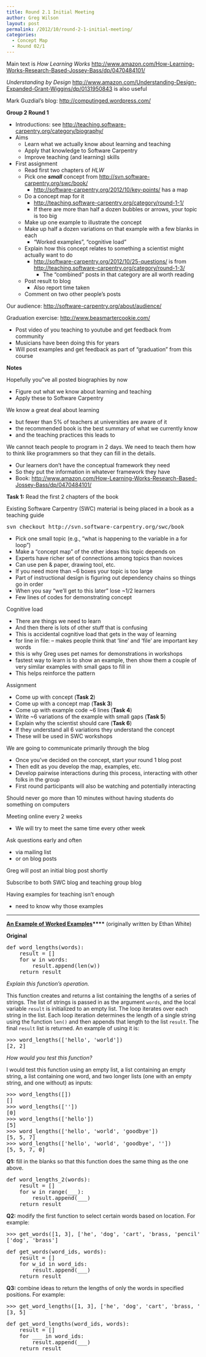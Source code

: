 ```yaml
---
title: Round 2.1 Initial Meeting
author: Greg Wilson
layout: post
permalink: /2012/10/round-2-1-initial-meeting/
categories:
  - Concept Map
  - Round 02/1
---
```

Main text is *How Learning Works* <http://www.amazon.com/How-Learning-Works-Research-Based-Jossey-Bass/dp/0470484101/>

*Understanding by Design* <http://www.amazon.com/Understanding-Design-Expanded-Grant-Wiggins/dp/0131950843> is also useful

Mark Guzdial&#8217;s blog: <http://computinged.wordpress.com/>

**Group 2 Round 1**

*   Introductions: see <http://teaching.software-carpentry.org/category/biography/>
*   Aims 
    *   Learn what we actually know about learning and teaching
    *   Apply that knowledge to Software Carpentry
    *   Improve teaching (and learning) skills
*   First assignment 
    *   Read first two chapters of *HLW*
    *   Pick one ***small*** concept from <http://svn.software-carpentry.org/swc/book/> 
        *   <http://software-carpentry.org/2012/10/key-points/> has a map
    *   Do a concept map for it 
        *   <http://teaching.software-carpentry.org/category/round-1-1/>
        *   If there are more than half a dozen bubbles or arrows, your topic is too big
    *   Make up one example to illustrate the concept
    *   Make up half a dozen variations on that example with a few blanks in each 
        *   &#8220;Worked examples&#8221;, &#8220;cognitive load&#8221;
    *   Explain how this concept relates to something a scientist might actually want to do 
        *   <http://software-carpentry.org/2012/10/25-questions/> is from <http://teaching.software-carpentry.org/category/round-1-3/> 
            *   The &#8220;combined&#8221; posts in that category are all worth reading
    *   Post result to blog 
        *   Also report time taken
    *   Comment on two other people&#8217;s posts

Our audience: <http://software-carpentry.org/about/audience/>

Graduation exercise: <http://www.beasmartercookie.com/>

*   Post video of you teaching to youtube and get feedback from community
*   Musicians have been doing this for years
*   Will post examples and get feedback as part of &#8220;graduation&#8221; from this course

**Notes**

Hopefully you&#8221;ve all posted biographies by now

*   Figure out what we know about learning and teaching
*   Apply these to Software Carpentry

We know a great deal about learning

*   but fewer than 5% of teachers at universities are aware of it
*   the recommended book is the best summary of what we currently know
*   and the teaching practices this leads to

We cannot teach people to program in 2 days. We need to teach them how to think like programmers so that they can fill in the details.

*   Our learners don&#8217;t have the conceptual framework they need
*   So they put the information in whatever framework they have
*   Book: <http://www.amazon.com/How-Learning-Works-Research-Based-Jossey-Bass/dp/0470484101/>

**Task 1:** Read the first 2 chapters of the book

Existing Software Carpentry (SWC) material is being placed in a book as a teaching guide

<pre>svn checkout http://svn.software-carpentry.org/swc/book</pre>

*   Pick one small topic (e.g., &#8220;what is happening to the variable in a for loop&#8221;)
*   Make a &#8220;concept map&#8221; of the other ideas this topic depends on
*   Experts have richer set of connections among topics than novices
*   Can use pen & paper, drawing tool, etc.
*   If you need more than ~6 boxes your topic is too large
*   Part of instructional design is figuring out dependency chains so things go in order
*   When you say &#8220;we&#8217;ll get to this later&#8221; lose ~1/2 learners
*   Few lines of codes for demonstrating concept

Cognitive load

*   There are things we need to learn
*   And then there is lots of other stuff that is confusing
*   This is accidental cognitive load that gets in the way of learning
*   for line in file: &#8211; makes people think that &#8216;line&#8217; and &#8216;file&#8217; are important key words
*   this is why Greg uses pet names for demonstrations in workshops
*   fastest way to learn is to show an example, then show them a couple of very similar examples with small gaps to fill in
*   This helps reinforce the pattern

Assignment

*   Come up with concept (**Task 2**)
*   Come up with a concept map (**Task 3**)
*   Come up with example code ~6 lines (**Task 4**)
*   Write ~6 variations of the example with small gaps (**Task 5**)
*   Explain why the scientist should care (**Task 6**)
*   If they understand all 6 variations they understand the concept
*   These will be used in SWC workshops

We are going to communicate primarily through the blog

*   Once you&#8217;ve decided on the concept, start your round 1 blog post
*   Then edit as you develop the map, examples, etc.
*   Develop pairwise interactions during this process, interacting with other folks in the group
*   First round participants will also be watching and potentially interacting

Should never go more than 10 minutes without having students do something on computers

Meeting online every 2 weeks

*   We will try to meet the same time every other week

Ask questions early and often

*   via mailing list
*   or on blog posts

Greg will post an initial blog post shortly

Subscribe to both SWC blog and teaching group blog

Having examples for teaching isn&#8217;t enough

*   need to know why those examples

* * *

**<span style="text-decoration: underline;">An Example of Worked Examples</span>****<span style="text-decoration: underline;"></span>** (originally written by Ethan White)

**Original**

<pre>def word_lengths(words):
    result = []
    for w in words:
        result.append(len(w))
    return result</pre>

*Explain this function&#8217;s operation.*

This function creates and returns a list containing the lengths of a series of strings. The list of strings is passed in as the argument `words`, and the local variable `result` is initialized to an empty list. The loop iterates over each string in the list. Each loop iteration determines the length of a single string using the function `len()` and then appends that length to the list `result`. The final `result` list is returned. An example of using it is:

<pre>&gt;&gt;&gt; word_lengths(['hello', 'world'])
[2, 2]</pre>

*How would you test this function?*

I would test this function using an empty list, a list containing an empty string, a list containing one word, and two longer lists (one with an empty string, and one without) as inputs:

<pre>&gt;&gt;&gt; word_lengths([])
[]
&gt;&gt;&gt; word_lengths([''])
[0]
&gt;&gt;&gt; word_lengths(['hello'])
[5]
&gt;&gt;&gt; word_lengths(['hello', 'world', 'goodbye'])
[5, 5, 7]
&gt;&gt;&gt; word_lengths(['hello', 'world', 'goodbye', ''])
[5, 5, 7, 0]</pre>

**Q1:** fill in the blanks so that this function does the same thing as the one above.

<pre>def word_lengths_2(words):
    result = []
    for w in range(___):
        result.append(___)
    return result</pre>

**Q2:** modify the first function to select certain words based on location. For example:

<pre>&gt;&gt;&gt; get_words([1, 3], ['he', 'dog', 'cart', 'brass, 'pencil'])
['dog', 'brass']</pre>

<pre>def get_words(word_ids, words):
    result = []
    for w_id in word_ids:
        result.append(___)
    return result</pre>

**Q3:** combine ideas to return the lengths of only the words in specified positions. For example:

<pre>&gt;&gt;&gt; get_word_lengths([1, 3], ['he', 'dog', 'cart', 'brass, 'pencil'])
[3, 5]</pre>

<pre>def get_word_lengths(word_ids, words):
    result = []
    for ___ in word_ids:
        result.append(___)
    return result</pre>